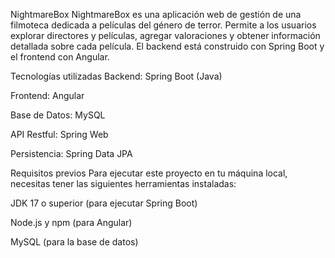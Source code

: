 NightmareBox
NightmareBox es una aplicación web de gestión de una filmoteca dedicada a películas del género de terror. Permite a los usuarios explorar directores y películas, agregar valoraciones y obtener información detallada sobre cada película. El backend está construido con Spring Boot y el frontend con Angular.

Tecnologías utilizadas
Backend: Spring Boot (Java)

Frontend: Angular

Base de Datos: MySQL

API Restful: Spring Web

Persistencia: Spring Data JPA

Requisitos previos
Para ejecutar este proyecto en tu máquina local, necesitas tener las siguientes herramientas instaladas:

JDK 17 o superior (para ejecutar Spring Boot)

Node.js y npm (para Angular)

MySQL (para la base de datos)
